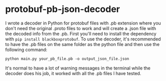 # protobuf-pb-json-decoder

I wrote a decoder in Python for protobuf files with .pb extension where you don't need the original .proto files to work and will create a .json file with the decoded info from the .pb.
First you'll need to install the dependency with ```pip install blackboxprotobuf```.
To use the decoder, it's recommended to have the .pb files on the same folder as the python file and then use the following command:
```
python main.py your_pb_file.pb -o output_json_file.json
```
It's normal to have a lot of warning messages in the terminal while the decoder does his job, it worked with all the .pb files I have tested.
